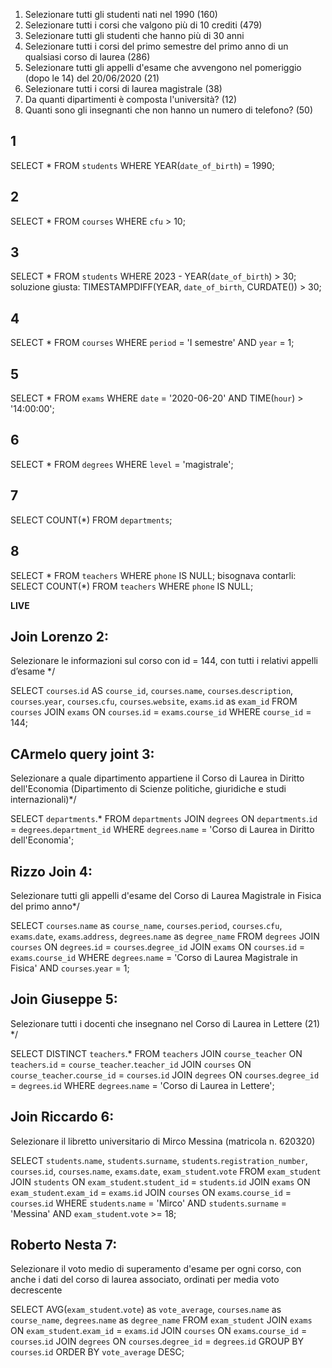 1. Selezionare tutti gli studenti nati nel 1990 (160)
2. Selezionare tutti i corsi che valgono più di 10 crediti (479)
3. Selezionare tutti gli studenti che hanno più di 30 anni
4. Selezionare tutti i corsi del primo semestre del primo anno di un qualsiasi corso di laurea (286)
5. Selezionare tutti gli appelli d'esame che avvengono nel pomeriggio (dopo le 14) del 20/06/2020 (21)
6. Selezionare tutti i corsi di laurea magistrale (38)
7. Da quanti dipartimenti è composta l'università? (12)
8. Quanti sono gli insegnanti che non hanno un numero di telefono? (50)

## 1
SELECT * 
FROM `students` 
WHERE YEAR(`date_of_birth`) = 1990;

## 2
SELECT * 
FROM `courses` 
WHERE `cfu` > 10;

## 3
SELECT * 
FROM `students` 
WHERE 2023 - YEAR(`date_of_birth`) > 30;
soluzione giusta:
TIMESTAMPDIFF(YEAR, `date_of_birth`, CURDATE()) > 30;

## 4
SELECT * 
FROM `courses` 
WHERE `period` = 'I semestre' 
AND `year` = 1;

## 5
SELECT * 
FROM `exams` 
WHERE `date` = '2020-06-20' 
AND TIME(`hour`) > '14:00:00';

## 6
SELECT * 
FROM `degrees` 
WHERE `level` = 'magistrale';

## 7
SELECT COUNT(*) 
FROM `departments`;

## 8 
SELECT * 
FROM `teachers` 
WHERE `phone` 
IS NULL;
bisognava contarli:
SELECT COUNT(*)
FROM `teachers`
WHERE `phone`
IS NULL;


**LIVE**
## Join Lorenzo 2:
Selezionare le informazioni sul corso con id = 144, con tutti i relativi appelli d’esame */


SELECT `courses`.`id` AS `course_id`, `courses`.`name`, `courses`.`description`, `courses`.`year`, `courses`.`cfu`, `courses`.`website`, `exams`.`id` as `exam_id` 
FROM `courses` 
JOIN `exams` ON `courses`.`id` = `exams`.`course_id` 
WHERE `course_id` = 144;


## CArmelo query joint 3:
Selezionare a quale dipartimento appartiene il Corso di Laurea in Diritto
dell'Economia (Dipartimento di Scienze politiche, giuridiche e studi internazionali)*/


SELECT `departments`.* 
FROM `departments` 
JOIN `degrees` ON `departments`.`id` = `degrees`.`department_id` 
WHERE `degrees`.`name` = 'Corso di Laurea in Diritto dell\'Economia';


## Rizzo Join 4:
Selezionare tutti gli appelli d'esame del Corso di Laurea Magistrale in Fisica del primo anno*/


SELECT `courses`.`name` as `course_name`, `courses`.`period`, `courses`.`cfu`, `exams`.`date`, `exams`.`address`, `degrees`.`name` as `degree_name`
FROM `degrees` 
JOIN `courses` ON `degrees`.`id` = `courses`.`degree_id` 
JOIN `exams` ON `courses`.`id` = `exams`.`course_id` 
WHERE `degrees`.`name` = 'Corso di Laurea Magistrale in Fisica' 
AND `courses`.`year` = 1;


## Join Giuseppe 5:
Selezionare tutti i docenti che insegnano nel Corso di Laurea in Lettere (21) */


SELECT DISTINCT `teachers`.* 
FROM `teachers` 
JOIN `course_teacher` ON `teachers`.`id` = `course_teacher`.`teacher_id` 
JOIN `courses` ON `course_teacher`.`course_id` = `courses`.`id` 
JOIN `degrees` ON `courses`.`degree_id` = `degrees`.`id` 
WHERE `degrees`.`name` = 'Corso di Laurea in Lettere';


## Join Riccardo 6:
Selezionare il libretto universitario di Mirco Messina (matricola n. 620320)


SELECT `students`.`name`, `students`.`surname`, `students`.`registration_number`, `courses`.`id`, `courses`.`name`, `exams`.`date`, `exam_student`.`vote`
FROM `exam_student`
JOIN `students` ON `exam_student`.`student_id` = `students`.`id`
JOIN `exams` ON `exam_student`.`exam_id` = `exams`.`id`
JOIN `courses` ON `exams`.`course_id` = `courses`.`id`
WHERE `students`.`name` = 'Mirco' 
AND `students`.`surname` = 'Messina' 
AND `exam_student`.`vote` >= 18;

## Roberto Nesta 7:
Selezionare il voto medio di superamento d'esame per ogni corso, con anche i dati
del corso di laurea associato, ordinati per media voto decrescente


SELECT AVG(`exam_student`.`vote`) as `vote_average`, `courses`.`name` as `course_name`, `degrees`.`name` as `degree_name`
FROM `exam_student`
JOIN `exams` ON `exam_student`.`exam_id` = `exams`.`id`
JOIN `courses` ON `exams`.`course_id` = `courses`.`id`
JOIN `degrees` ON `courses`.`degree_id` = `degrees`.`id`
GROUP BY `courses`.`id`
ORDER BY `vote_average` DESC;